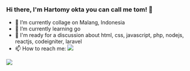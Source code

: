 ### Hi there, I'm Hartomy okta you can call me tom! 👋

- 🔭 I’m currently collage on Malang, Indonesia
- 🌱 I’m currently learning go
- 💬 I'm ready for a discussion about html, css, javascript, php, nodejs, reactjs, codeigniter, laravel
- 📫 How to reach me: [<img src="https://img.shields.io/badge/Instagram-E4405F?style=for-the-badge&logo=instagram&logoColor=white">](https://www.instagram.com/tomy.oktaa)
<img align="center" src="https://github-readme-stats.vercel.app/api/top-langs/?username=tomyoktavian&theme=dark&hide_langs_below=1" /> 

